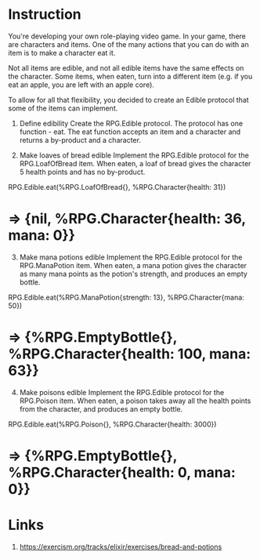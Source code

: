 # Instruction
You're developing your own role-playing video game. In your game, there are characters and items. One of the many actions that you can do with an item is to make a character eat it.

Not all items are edible, and not all edible items have the same effects on the character. Some items, when eaten, turn into a different item (e.g. if you eat an apple, you are left with an apple core).

To allow for all that flexibility, you decided to create an Edible protocol that some of the items can implement.

1. Define edibility
Create the RPG.Edible protocol. The protocol has one function - eat. The eat function accepts an item and a character and returns a by-product and a character.

2. Make loaves of bread edible
Implement the RPG.Edible protocol for the RPG.LoafOfBread item. When eaten, a loaf of bread gives the character 5 health points and has no by-product.

RPG.Edible.eat(%RPG.LoafOfBread{}, %RPG.Character{health: 31})
# => {nil, %RPG.Character{health: 36, mana: 0}}
3. Make mana potions edible
Implement the RPG.Edible protocol for the RPG.ManaPotion item. When eaten, a mana potion gives the character as many mana points as the potion's strength, and produces an empty bottle.

RPG.Edible.eat(%RPG.ManaPotion{strength: 13}, %RPG.Character{mana: 50})
# => {%RPG.EmptyBottle{}, %RPG.Character{health: 100, mana: 63}}
4. Make poisons edible
Implement the RPG.Edible protocol for the RPG.Poison item. When eaten, a poison takes away all the health points from the character, and produces an empty bottle.

RPG.Edible.eat(%RPG.Poison{}, %RPG.Character{health: 3000})
# => {%RPG.EmptyBottle{}, %RPG.Character{health: 0, mana: 0}}

# Links
1. https://exercism.org/tracks/elixir/exercises/bread-and-potions
